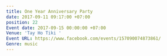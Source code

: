 ```yaml
---
title: One Year Anniversary Party
date: 2017-09-11 09:17:00 +07:00
position: 22
Event date: 2017-09-15 00:00:00 +07:00
Venue: 'Tay Ho Tiki '
Event URL: https://www.facebook.com/events/157090074873861/
Genre: music
---
```


